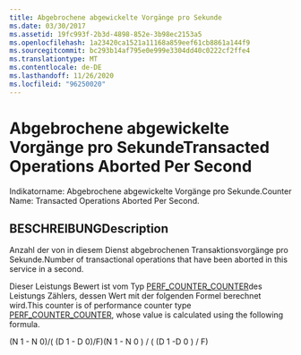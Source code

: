 ```yaml
---
title: Abgebrochene abgewickelte Vorgänge pro Sekunde
ms.date: 03/30/2017
ms.assetid: 19fc993f-2b3d-4898-852e-3b98ec2153a5
ms.openlocfilehash: 1a23420ca1521a11168a859eef61cb8861a144f9
ms.sourcegitcommit: bc293b14af795e0e999e3304dd40c0222cf2ffe4
ms.translationtype: MT
ms.contentlocale: de-DE
ms.lasthandoff: 11/26/2020
ms.locfileid: "96250020"
---
```

# <a name="transacted-operations-aborted-per-second"></a><span data-ttu-id="7425a-102">Abgebrochene abgewickelte Vorgänge pro Sekunde</span><span class="sxs-lookup"><span data-stu-id="7425a-102">Transacted Operations Aborted Per Second</span></span>

<span data-ttu-id="7425a-103">Indikatorname: Abgebrochene abgewickelte Vorgänge pro Sekunde.</span><span class="sxs-lookup"><span data-stu-id="7425a-103">Counter Name: Transacted Operations Aborted Per Second.</span></span>  
  
## <a name="description"></a><span data-ttu-id="7425a-104">BESCHREIBUNG</span><span class="sxs-lookup"><span data-stu-id="7425a-104">Description</span></span>  

 <span data-ttu-id="7425a-105">Anzahl der von in diesem Dienst abgebrochenen Transaktionsvorgänge pro Sekunde.</span><span class="sxs-lookup"><span data-stu-id="7425a-105">Number of transactional operations that have been aborted in this service in a second.</span></span>  
  
 <span data-ttu-id="7425a-106">Dieser Leistungs Bewert ist vom Typ [PERF_COUNTER_COUNTER](/previous-versions/windows/it-pro/windows-server-2003/cc740048(v=ws.10))des Leistungs Zählers, dessen Wert mit der folgenden Formel berechnet wird.</span><span class="sxs-lookup"><span data-stu-id="7425a-106">This counter is of performance counter type [PERF_COUNTER_COUNTER](/previous-versions/windows/it-pro/windows-server-2003/cc740048(v=ws.10)), whose value is calculated using the following formula.</span></span>  
  
 <span data-ttu-id="7425a-107">(N 1 - N 0)/( (D 1 - D 0)/F)</span><span class="sxs-lookup"><span data-stu-id="7425a-107">(N 1 - N 0 ) / ( (D 1 -D 0 ) / F)</span></span>
